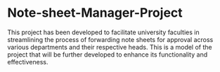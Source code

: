 # Note-sheet-Manager-Project
This project has been developed to facilitate university faculties in streamlining the process of forwarding note sheets for approval across various departments and their respective heads. This is a model of the project that will be further developed to enhance its functionality and effectiveness.
